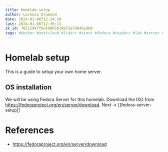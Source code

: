 ```yaml
---
title: Homelab setup
author: Lorenzo Drumond
date: 2024-01-06T12:24:10
last: 2024-01-06T12:39:13
zk_id: 76512947f6e590b5b19b72a7d945adb0
tags: #docker #nextcloud #lidarr #stack #fedora #readarr #lab #server #sonarr #radarr #arr
---
```



# Homelab setup
This is a guide to setup your own home server.

## OS installation
We will be using Fedora Server for this homelab. Download the ISO from https://fedoraproject.org/en/server/download.
Next -> [[fedora-server-setup]]

# References
- https://fedoraproject.org/en/server/download
